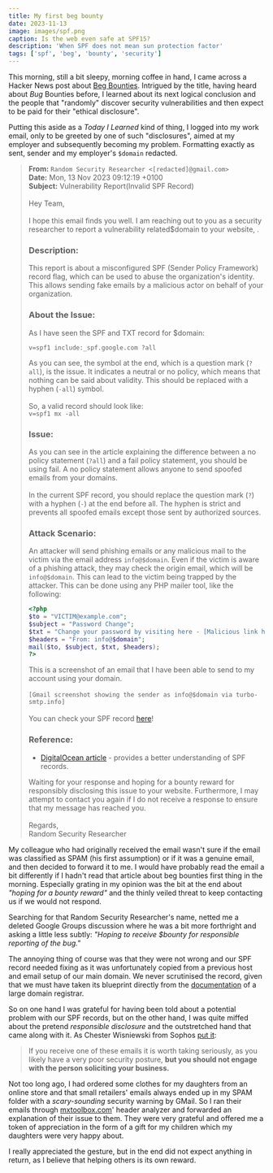 ```yaml
---
title: My first beg bounty
date: 2023-11-13
image: images/spf.png
caption: Is the web even safe at SPF15?
description: 'When SPF does not mean sun protection factor'
tags: ['spf', 'beg', 'bounty', 'security']
---
```


This morning, still a bit sleepy, morning coffee in hand, I came across a Hacker News post about
[Beg Bounties](https://www.troyhunt.com/beg-bounties/). Intrigued by the title, having heard about _Bug_ Bounties
before, I learned about its next logical conclusion and the people that "randomly" discover security vulnerabilities
and then expect to be paid for their "ethical disclosure".

Putting this aside as a _Today I Learned_ kind of thing, I logged into my work email, only to be greeted by one of
such "disclosures", aimed at my employer and subsequently becoming my problem. Formatting exactly as sent, sender and
my employer's `$domain` redacted.

> **From:** `Random Security Researcher <[redacted]@gmail.com>`  
> **Date:** Mon, 13 Nov 2023 09:12:19 +0100  
> **Subject:** Vulnerability Report(Invalid SPF Record)  
> <br>
> Hey Team,<br>
> <br>
> I hope this email finds you well. I am reaching out to you as a security researcher to report a vulnerability
> related$domain to your website, .
> 
> ### Description:
> This report is about a misconfigured SPF (Sender Policy Framework) record flag, which can be used to abuse the
> organization's identity. This allows sending fake emails by a malicious actor on behalf of your organization.
> 
> ### About the Issue:
> As I have seen the SPF and TXT record for $domain:
> 
> `v=spf1 include:_spf.google.com ?all`
> 
> As you can see, the symbol at the end, which is a question mark (`?all`), is the issue. It indicates a neutral or no
> policy, which means that nothing can be said about validity. This should be replaced with a hyphen (`-all`) symbol.<br>
> <br>
> So, a valid record should look like:  
> `v=spf1 mx -all`
> 
> ### Issue:
> As you can see in the article explaining the difference between a no policy statement (`?all`) and a fail policy
> statement, you should be using fail. A no policy statement allows anyone to send spoofed emails from your domains.<br>
> <br>
> In the current SPF record, you should replace the question mark (`?`) with a hyphen (`-`) at the end before all.
> The hyphen is strict and prevents all spoofed emails except those sent by authorized sources.
> 
> ### Attack Scenario:
> An attacker will send phishing emails or any malicious mail to the victim via the email address `info@$domain`. Even if
> the victim is aware of a phishing attack, they may check the origin email, which will be `info@$domain`. This can lead
> to the victim being trapped by the attacker. This can be done using any PHP mailer tool, like the following:
> 
> ```php
> <?php
> $to = "VICTIM@example.com";
> $subject = "Password Change";
> $txt = "Change your password by visiting here - [Malicious link here]";
> $headers = "From: info@$domain";
> mail($to, $subject, $txt, $headers);
> ?>
> ```
> 
> This is a screenshot of an email that I have been able to send to my account using your domain.<br>
> <br>
> `[Gmail screenshot showing the sender as info@$domain via turbo-smtp.info]`<br>
> <br>
> You can check your SPF record [here](http://www.kitterman.com/spf/validate.html)!
> 
> ### Reference:
> - [DigitalOcean article](https://www.digitalocean.com/community/tutorials/how-to-use-an-spf-record-to-prevent-spoofing-improve-e-mail-reliability) - provides a better understanding of SPF records.
> 
> Waiting for your response and hoping for a bounty reward for responsibly disclosing this issue to your website.
> Furthermore, I may attempt to contact you again if I do not receive a response to ensure that my message has reached
> you.<br>
> <br>
> Regards,<br>
> Random Security Researcher

My colleague who had originally received the email wasn't sure if the email was classified as SPAM (his first assumption)
or if it was a genuine email, and then decided to forward it to me. I would have probably read the email a bit differently
if I hadn't read that article about beg bounties first thing in the morning. Especially grating in my opinion was the bit
at the end about _"hoping for a bounty reward"_ and the thinly veiled threat to keep contacting us if we would not respond.

Searching for that Random Security Researcher's name, netted me a deleted Google Groups discussion where he was a bit
more forthright and asking a little less subtly: _"Hoping to receive $bounty for responsible reporting of the bug."_

The annoying thing of course was that they were not wrong and our SPF record needed fixing as it was unfortunately copied
from a previous host and email setup of our main domain. We never scrutinised the record, given that we must have taken its
blueprint directly from the [documentation](https://docs.gandi.net/en/gandimail/common_operations/enable_antispoofing_tools.html)
of a large domain registrar.

So on one hand I was grateful for having been told about a potential problem with our SPF records, but on the other hand,
I was quite miffed about the pretend _responsible disclosure_ and the outstretched hand that came along with it. As Chester Wisniewski
from Sophos [put it](https://news.sophos.com/en-us/2021/02/08/have-a-domain-name-beg-bounty-hunters-may-be-on-their-way/?ref=troyhunt.com):

> If you receive one of these emails it is worth taking seriously, as you likely have a very poor security posture,
> **but you should not engage with the person soliciting your business.**

Not too long ago, I had ordered some clothes for my daughters from an online store and that small retailers' emails
always ended up in my SPAM folder with a *scary-sounding* security warning by GMail. So I ran their emails through
[mxtoolbox.com](https://mxtoolbox.com/Public/Tools/EmailHeaders.aspx)' header analyzer and forwarded an explanation
of their issue to them. They were very grateful and offered me a token of appreciation in the form of a gift for my
children which my daughters were very happy about.

I really appreciated the gesture, but in the end did not expect anything in return, as I believe that helping others
is its own reward.
